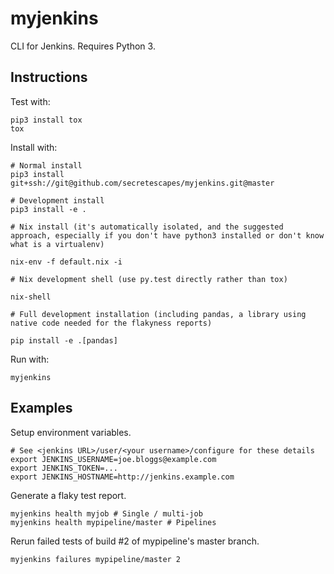 myjenkins
=========

CLI for Jenkins. Requires Python 3.

Instructions
------------
Test with:

    pip3 install tox
    tox

Install with:

    # Normal install
    pip3 install git+ssh://git@github.com/secretescapes/myjenkins.git@master

    # Development install
    pip3 install -e .

    # Nix install (it's automatically isolated, and the suggested approach, especially if you don't have python3 installed or don't know what is a virtualenv)

    nix-env -f default.nix -i

    # Nix development shell (use py.test directly rather than tox)

    nix-shell

    # Full development installation (including pandas, a library using native code needed for the flakyness reports)

    pip install -e .[pandas]

Run with:

    myjenkins


Examples
--------
Setup environment variables.

    # See <jenkins URL>/user/<your username>/configure for these details
    export JENKINS_USERNAME=joe.bloggs@example.com
    export JENKINS_TOKEN=...
    export JENKINS_HOSTNAME=http://jenkins.example.com

Generate a flaky test report.

    myjenkins health myjob # Single / multi-job
    myjenkins health mypipeline/master # Pipelines

Rerun failed tests of build #2 of mypipeline's master branch.

    myjenkins failures mypipeline/master 2
